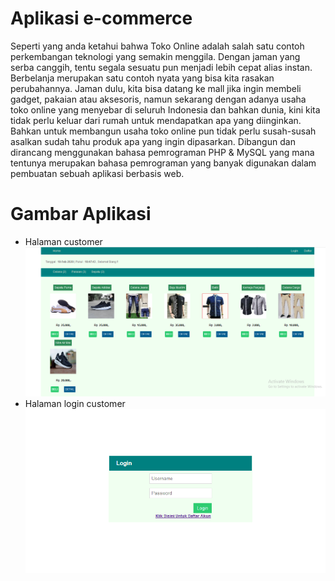 # Aplikasi e-commerce
Seperti yang anda ketahui bahwa Toko Online adalah salah satu contoh perkembangan teknologi yang semakin menggila. Dengan jaman yang serba canggih, tentu segala sesuatu pun menjadi lebih cepat alias instan. Berbelanja merupakan satu contoh nyata yang bisa kita rasakan perubahannya. Jaman dulu, kita bisa datang ke mall jika ingin membeli gadget, pakaian atau aksesoris, namun sekarang dengan adanya usaha toko online yang menyebar di seluruh Indonesia dan bahkan dunia, kini kita tidak perlu keluar dari rumah untuk mendapatkan apa yang diinginkan. Bahkan untuk membangun usaha toko online pun tidak perlu susah-susah asalkan sudah tahu produk apa yang ingin dipasarkan.
Dibangun dan dirancang menggunakan bahasa pemrograman PHP & MySQL yang mana tentunya merupakan bahasa pemrograman yang banyak digunakan dalam pembuatan sebuah aplikasi berbasis web.

# Gambar Aplikasi
* Halaman customer
![](1.PNG)
* Halaman login customer
![](login1.PNG)


